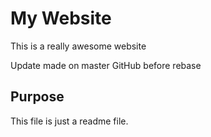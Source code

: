 # My Website

This is a really awesome website

Update made on master GitHub before rebase

## Purpose

This file is just a readme file.
